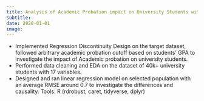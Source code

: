 ```yaml
---
title: Analysis of Academic Probation impact on University Students with RDD
subtitle: 
date: 2020-01-01
image: 
---
```


* Implemented Regression Discontinuity Design on the target dataset, followed arbitrary academic probation cutoff based
on students’ GPA to investigate the impact of Academic probation on university students.
* Performed data cleaning and EDA on the dataset of 40k+ university students with 17 variables.
* Designed and ran linear regression model on selected population with an average RMSE around 0.7 to investigate the
differences and causality.
Tools: R (rdrobust, caret, tidyverse, dplyr)

